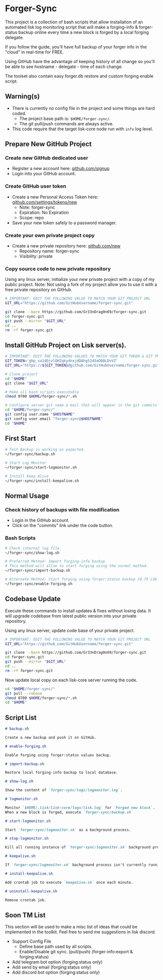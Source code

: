# Forger-Sync

This project is a collection of bash scripts that allow installation of an automated lisk log monitoring script that will make a forging-info & forger-status backup online every time a new block is forged by a local forging delegate.

If you follow the guide, you'll have full backup of your forger info in the "cloud" in real-time for FREE.

Using GitHub have the advantage of keeping history of all change so you'll be able to see hostname - delegate - time of each change. 

The toolset also contain easy forger.db restore and custom forging enable script.

## Warning(s)

* There is currently no config file in the project and some things are hard coded.
  * The project base path is: `$HOME/forger-sync/`.
  * The git pull/push commands are always active.
* This code require that the target lisk-core node run with `info` log level.

## Prepare New GitHub Project

### Create new GitHub dedicated user

* Register a new account here: [github.com/signup](https://github.com/signup)
* Login into your GitHub account.

### Create GitHub user token

* Create a new Personal Access Token here: [github.com/settings/tokens/new](https://github.com/settings/tokens/new)
  * Note: forger-sync
  * Expiration: No Expiration
  * Scope: repo
* Save your new token safely to a password manager.

### Create your own private project copy

* Create a new private repository here: [github.com/new](https://github.com/new)
  * Repository name: forger-sync
  * Visibility: private

### Copy source code to new private repository

Using any linux server, initialize your new private project with a copy of my public project.
Note: Not using a fork of my project allow you to use it with a free private repository on GitHub.

```bash
# IMPORTANT: EDIT THE FOLLOWING VALUE TO MATCH YOUR GIT PROJECT URL
GIT_URL="https://github.com/GitHubUsername/forger-sync.git"

git clone --bare https://github.com/Gr33nDrag0n69/forger-sync.git
cd forger-sync.git
git push --mirror "$GIT_URL"
cd ..
rm -rf forger-sync.git
```

## Install GitHub Project on Lisk server(s).

```bash
# IMPORTANT: EDIT THE FOLLOWING VALUES TO MATCH YOUR GIT TOKEN & GIT PROJECT URL
GIT_TOKEN='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'
GIT_URL="https://${GIT_TOKEN}@github.com/GitHubUsername/forger-sync.git"

# Clone project
cd "$HOME"
git clone "$GIT_URL"

# Make all bash scripts executable
chmod 0700 $HOME/forger-sync/*.sh

# Configure server git name & mail that will appear in the git commits made from this given server.
cd "$HOME/forger-sync/"
git config user.name "$HOSTNAME"
git config user.email "forger-sync@$HOSTNAME"
cd "$HOME"
```

## First Start

```bash
# Test Backup is working as expected.
~/forger-sync/backup.sh

# Start Log Monitor
~/forger-sync/start-logmonitor.sh

# Install Keep Alive
~/forger-sync/install-keepalive.sh
```

## Normal Usage

### Check history of backups with file modification

* Login in the GitHub account.
* Click on the "commits" link under the code button.

### Bash Scripts

```bash
# Check internal log file.
~/forger-sync/show-log.sh

# Preferred Method: Import forging-info backup
# This method will allow to start forging using the normal method.
~/forger-sync/import-backup.sh

# Alternate Method: Start forging using forger:status backup (0.75 LSK Fee on 1st block)
~/forger-sync/enable-forging.sh
```

## Codebase Update

Execute these commands to install updates & fixes without losing data.
It will upgrade codebase from latest public version into your private repository. 

Using any linux server, update code base of your private project.

```bash
# IMPORTANT: EDIT THE FOLLOWING VALUE TO MATCH YOUR GIT PROJECT URL
GIT_URL="https://github.com/GitHubUsername/forger-sync.git"

git clone --bare https://github.com/Gr33nDrag0n69/forger-sync.git
cd forger-sync.git
git push --mirror "$GIT_URL"
cd ..
rm -rf forger-sync.git
```

Now update local copy on each lisk-core server running the code.

```bash
cd "$HOME/forger-sync/"
git pull --rebase
chmod 0700 $HOME/forger-sync/*.sh
cd "$HOME"
```

## Script List

```markdown
# backup.sh

Create a new backup and push it on GitHub.

# enable-forging.sh

Enable forging using forger:status values backup.

# import-backup.sh

Restore local forging-info backup to local database.

# show-log.sh

Show the content of `forger-sync/logs/logmonitor.log`.

# logmonitor.sh

Monitor `$HOME/.lisk/lisk-core/logs/lisk.log` for `Forged new block`.
When a new block is forged, execute `forger-sync/backup.sh`

# start-logmonitor.sh

Start `forger-sync/logmonitor.sh` as a background process.

# stop-logmonitor.sh

Kill all running instance of `forger-sync/logmonitor.sh` background process

# keepalive.sh

If `forger-sync/logmonitor.sh` background process isn't currently running, execute `forger-sync/start-logmonitor.sh`.

# install-keepalive.sh

Add crontab job to execute `keepalive.sh` once each minute.

# uninstall-keepalive.sh

Remove crontab job.
```

## Soon TM List

This section will be used to make a misc list of ideas that could be implemented in the toolkit.
Feel free to send me suggestions in lisk discord.

* Support Config File
  * Define base path used by all scripts.
  * Enable/Disable git sync. (pull/push) (forger-info:export & forging:status)
* Add telegram bot option (forging:status only)
* Add send by email (forging:status only)
* Add discord bot option (forging:status only)
